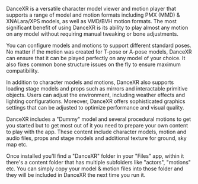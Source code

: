 DanceXR is a versatile character model viewer and motion player that supports a range of model and motion formats including PMX (MMD) & XNALara/XPS models, as well as VMD/BVH motion formats. The most significant benefit of using DanceXR is its ability to play almost any motion on any model without requiring manual tweaking or bone adjustments.

You can configure models and motions to support different standard poses. No matter if the motion was created for T-pose or A-pose models, DanceXR can ensure that it can be played perfectly on any model of your choice. It also fixes common bone structure issues on the fly to ensure maximum compatibility.

In addition to character models and motions, DanceXR also supports loading stage models and props such as mirrors and interactable primitive objects. Users can adjust the environment, including weather effects and lighting configurations. Moreover, DanceXR offers sophisticated graphics settings that can be adjusted to optimize performance and visual quality.

DanceXR includes a "Dummy" model and several procedural motions to get you started but to get most out of it you need to prepare your own content to play with the app. These content include character models, motion and audio files, props and stage models and additional texture for ground, sky map etc. 

Once installed you'll find a "DanceXR" folder in your "Files" app, within it there's a content folder that has multiple subfolders like "actors", "motions" etc. You can simply copy your model & motion files into those folder and they will be included in DanceXR the next time you run it.
